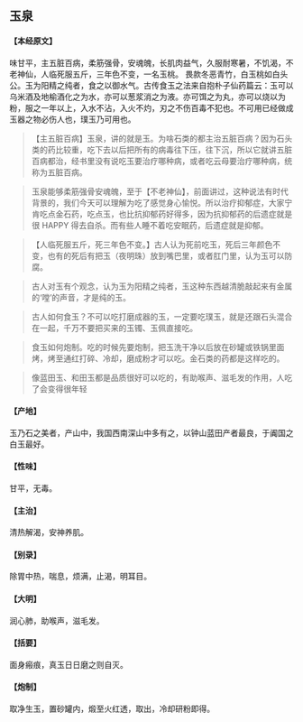 ## 玉泉

#### 【本经原文】
味甘平，主五脏百病，柔筋强骨，安魂魄，长肌肉益气，久服耐寒暑，不饥渴，不老神仙，人临死服五斤，三年色不变，一名玉桃。
畏款冬恶青竹，白玉桃如白头公。玉为阳精之纯者，食之以御水气。古传食玉之法来自抱朴子仙药篇云：玉可以乌米酒及地榆酒化之为水，亦可以葱浆消之为液。亦可饵之为丸，亦可以烧以为粉，服之一年以上，入水不沾，入火不灼，刃之不伤百毒不犯也。不可用已经做成玉器之物必伤人也，璞玉乃可用也。

> 【主五脏百病】玉泉，讲的就是玉。为啥石类的都主治五脏百病？因为石头类的药比较重，吃下去以后把所有的病毒往下压，往下沉，所以它就讲五脏百病都治，经书里没有说吃玉要治疗哪种病，或者吃云母要治疗哪种病，统称为五脏百病。

> 玉泉能够柔筋强骨安魂魄，至于【不老神仙】，前面讲过，这种说法有时代背景的，我们今天可以理解为吃了感觉身心愉悦。所以治疗抑郁症，大家宁肯吃点金石药，吃点玉，也比抗抑郁药好得多，因为抗抑郁药的后遗症就是很 HAPPY 得去自杀。而有些人睡不着吃安眠药，后遗症就是抑郁。

> 【人临死服五斤，死三年色不变。】古人认为死前吃玉，死后三年颜色不变，也有的死后有把玉（夜明珠）放到嘴巴里，或者肛门里，认为玉可以防腐。

> 古人对玉有个观念，认为玉为阳精之纯者，玉这种东西越清脆敲起来有金属的‘嘡’的声音，才是纯的玉。

> 古人如何食玉？不可以吃打磨成器的玉，一定要吃璞玉，就是还跟石头混合在一起，千万不要把买来的玉镯、玉佩直接吃。

> 食玉如何炮制。吃的时候先要炮制，把玉洗干净以后放在砂罐或铁锅里面烤，烤至通红打碎、冷却，磨成粉才可以吃。金石类的药都是这样吃的。

> 像蓝田玉、和田玉都是品质很好可以吃的，有助喉声、滋毛发的作用，人吃了会变得很年轻

#### 【产地】
玉乃石之美者，产山中，我国西南深山中多有之，以钟山蓝田产者最良，于阗国之白玉最好。
#### 【性味】
甘平，无毒。
#### 【主治】
清热解渴，安神养肌。



#### 【别录】
除胃中热，喘息，烦满，止渴，明耳目。
#### 【大明】
润心肺，助喉声，滋毛发。
#### 【括要】
面身瘢痕，真玉日日磨之则自灭。
#### 【炮制】
取净生玉，置砂罐内，煅至火红透，取出，冷却研粉即得。